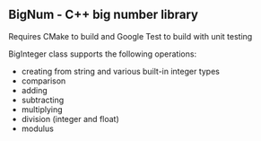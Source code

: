 ## BigNum - C++ big number library
Requires CMake to build and Google Test to build with unit testing

BigInteger class supports the following operations:
+ creating from string and various built-in integer types
+ comparison
+ adding
+ subtracting
+ multiplying
+ division (integer and float)
+ modulus
